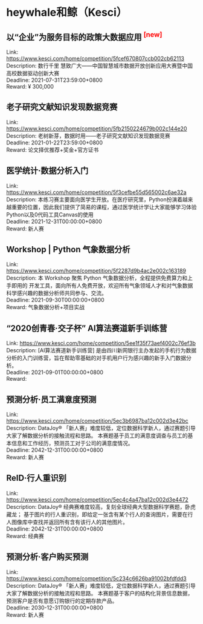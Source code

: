 # heywhale和鲸（Kesci）



## 以“企业”为服务目标的政策大数据应用 <sup style="color:red">[new]<sup>  

Link: https://www.kesci.com/home/competition/5fcef670807ccb002cb62113  
Description: 数行千里 慧致广大——中国智慧城市数据开放创新应用大赛暨中国高校数据驱动创新大赛  
Deadline: 2021-07-31T23:59:00+0800  
Reward: ¥ 300,000  


## 老子研究文献知识发现数据竞赛

Link: https://www.kesci.com/home/competition/5fb2150224679b002c144e20  
Description: 老树新芽，数据时用——老子研究文献知识发现数据竞赛  
Deadline: 2021-01-22T23:59:00+0800  
Reward: 论文择优推荐+奖金+官方证书  


## 医学统计·数据分析入门

Link: https://www.kesci.com/home/competition/5f3cefbe55d565002c6ae32a  
Description: 本练习赛主要面向医学生开放。在医疗研究里，Python扮演着越来越重要的位置，因此我们提供了简易的课程，通过医学统计学让大家能够学习体验Python以及0代码工具Canvas的使用  
Deadline: 2021-12-31T00:00:00+0800  
Reward: 新人赛  


## Workshop | Python 气象数据分析

Link: https://www.kesci.com/home/competition/5f2287d9b4ac2e002c163189  
Description: 本 Workshop 聚焦 Python 气象数据分析，全程提供免费算力和上手即用的 开发工具，面向所有人免费开放，欢迎所有气象领域人才和对气象数据科学感兴趣的数据分析师共同参与、交流。  
Deadline: 2021-09-30T00:00:00+0800  
Reward: 气象数据分析+项目实战  


## “2020创青春·交子杯”  AI算法赛道新手训练营

Link: https://www.kesci.com/home/competition/5ee1f35f73aef4002c76ef3b  
Description: [AI算法赛道新手训练营] 是由四川新网银行主办发起的手机行为数据分析的入门训练营，旨在帮助零基础的对手机用户行为感兴趣的新手入门数据分析。  
Deadline: 2021-09-01T00:00:00+0800  
Reward:   


## 预测分析·员工满意度预测

Link: https://www.kesci.com/home/competition/5ec3b6987ba12c002d3e42bc  
Description: DataJoy® 「新人赛」难度较低，定位数据科学新人，通过赛题引导大家了解数据分析的接触流程和思路。
本赛题基于员工的满意度调查与员工的基本信息和工作经历，预测员工对于公司的满意度情况。  
Deadline: 2042-12-31T00:00:00+0800  
Reward: 新人赛  


## ReID·行人重识别

Link: https://www.kesci.com/home/competition/5ec4c4a47ba12c002d3e4472  
Description: DataJoy® 经典赛难度较高，复刻全球经典大型数据科学赛题，卧虎藏龙；
基于图片的行人重识别，即给定一张含有某个行人的查询图片，需要在行人图像库中查找并返回所有含有该行人的其他图片。  
Deadline: 2042-12-31T00:00:00+0800  
Reward: 经典赛  


## 预测分析·客户购买预测

Link: https://www.kesci.com/home/competition/5c234c6626ba91002bfdfdd3  
Description: DataJoy® 「新人赛」难度较低，定位数据科学新人，通过赛题引导大家了解数据分析的接触流程和思路。
本赛题基于客户的结构化背景信息数据，预测客户是否有意愿订购银行的定期存款产品。  
Deadline: 2030-12-31T00:00:00+0800  
Reward: 新人赛  

